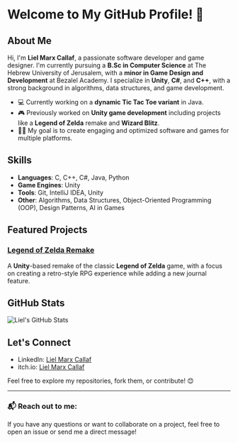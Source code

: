 # Welcome to My GitHub Profile! 👋

## About Me

Hi, I'm **Liel Marx Callaf**, a passionate software developer and game designer. I'm currently pursuing a **B.Sc in Computer Science** at The Hebrew University of Jerusalem, with a **minor in Game Design and Development** at Bezalel Academy. I specialize in **Unity**, **C#**, and **C++**, with a strong background in algorithms, data structures, and game development.

- 💻 Currently working on a **dynamic Tic Tac Toe variant** in Java.
- 🎮 Previously worked on **Unity game development** including projects like a **Legend of Zelda** remake and **Wizard Blitz**.
- 🧑‍💻 My goal is to create engaging and optimized software and games for multiple platforms.

## Skills

- **Languages**: C, C++, C#, Java, Python
- **Game Engines**: Unity
- **Tools**: Git, IntelliJ IDEA, Unity
- **Other**: Algorithms, Data Structures, Object-Oriented Programming (OOP), Design Patterns, AI in Games

## Featured Projects

### [Legend of Zelda Remake](https://github.com/liel-marx-callaf/ZeldaRemake)
A **Unity**-based remake of the classic **Legend of Zelda** game, with a focus on creating a retro-style RPG experience while adding a new journal feature.


## GitHub Stats

![Liel's GitHub Stats](https://github-readme-stats.vercel.app/api?username=liel-marx-callaf&show_icons=true&count_private=true&hide_title=true&hide=prs)

## Let's Connect

- LinkedIn: [Liel Marx Callaf](https://www.linkedin.com/in/yourlinkedin)
- itch.io: [Liel Marx Callaf](https://liel-marx-callaf.itch.io/)

Feel free to explore my repositories, fork them, or contribute! 😊

---
### 📬 Reach out to me:

If you have any questions or want to collaborate on a project, feel free to open an issue or send me a direct message!


